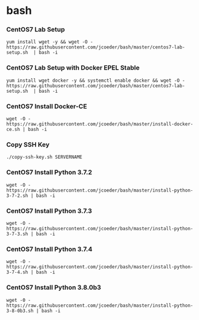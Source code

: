 # bash

### CentOS7 Lab Setup
`yum install wget -y && wget -O - https://raw.githubusercontent.com/jcoeder/bash/master/centos7-lab-setup.sh  | bash -i`

### CentOS7 Lab Setup with Docker EPEL Stable
`yum install wget docker -y && systemctl enable docker && wget -O - https://raw.githubusercontent.com/jcoeder/bash/master/centos7-lab-setup.sh  | bash -i`

###  CentOS7 Install Docker-CE
`wget -O - https://raw.githubusercontent.com/jcoeder/bash/master/install-docker-ce.sh | bash -i`

### Copy SSH Key
`./copy-ssh-key.sh SERVERNAME`

### CentOS7 Install Python 3.7.2
`wget -O - https://raw.githubusercontent.com/jcoeder/bash/master/install-python-3-7-2.sh | bash -i`

### CentOS7 Install Python 3.7.3
`wget -O - https://raw.githubusercontent.com/jcoeder/bash/master/install-python-3-7-3.sh | bash -i`

###  CentOS7 Install Python 3.7.4
`wget -O - https://raw.githubusercontent.com/jcoeder/bash/master/install-python-3-7-4.sh | bash -i`

###  CentOS7 Install Python 3.8.0b3
`wget -0 - https://raw.githubusercontent.com/jcoeder/bash/master/install-python-3-8-0b3.sh | bash -i`
